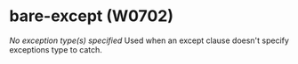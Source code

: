 # bare-except (W0702)
*No exception type(s) specified* Used when an except clause doesn\'t
specify exceptions type to catch.

